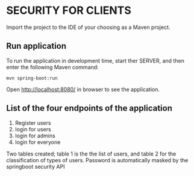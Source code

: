 # SECURITY FOR CLIENTS
Import the project to the IDE of your choosing as a Maven project.
 
## Run application

To run the application in development time, start ther SERVER, and then enter the following Maven command:  
```
mvn spring-boot:run
```

Open [http://localhost:8080/](http://localhost:8080/) in browser to see the application.


## List of the four endpoints of the application

1. Register users
2. login for users
3. login for admins
4. login for everyone

Two tables created; table 1 is the the list of users, and table 2 for the classification of types of  users. Password is automatically masked by the springboot security API